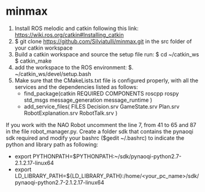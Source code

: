 # minmax

1) Install ROS melodic and catkin following this link: https://wiki.ros.org/catkin#Installing_catkin
2) $ git clone https://github.com/Silviatulli/minmax.git in the src folder of your catkin workspace
3) Build a catkin workspace and source the setup file run:
    $ cd ~/catkin_ws
    $ catkin_make
4) add the workspace to the ROS environment:
    $. ~/catkin_ws/devel/setup.bash
5) Make sure that the CMakeLists.txt file is configured properly, with all the services and the dependencies listed as follows:
    - find_package(catkin REQUIRED COMPONENTS
      roscpp
      rospy
      std_msgs
      message_generation
      message_runtime
    )
    - add_service_files(
       FILES
       Decision.srv
       GameState.srv
       Plan.srv
       RobotExplanation.srv
       RobotTalk.srv
     )

If you work with the NAO Robot uncomment the line 7, from 41 to 65 and 87 in the file robot_manager.py.
Create a folder sdk that contains the pynaoqi sdk required and modify your bashrc ($gedit ~/.bashrc) to indicate the python and library path as following:
- export PYTHONPATH=$PYTHONPATH:~/sdk/pynaoqi-python2.7-2.1.2.17-linux64
- export LD_LIBRARY_PATH=${LD_LIBRARY_PATH}:/home/<your_pc_name>/sdk/pynaoqi-python2.7-2.1.2.17-linux64

